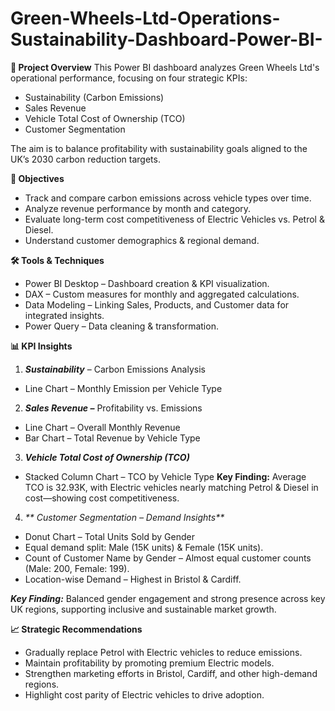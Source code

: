 # Green-Wheels-Ltd-Operations-Sustainability-Dashboard-Power-BI-

**📌 Project Overview**
This Power BI dashboard analyzes Green Wheels Ltd's operational performance, focusing on four strategic KPIs:
- Sustainability (Carbon Emissions)
- Sales Revenue
- Vehicle Total Cost of Ownership (TCO)
- Customer Segmentation

The aim is to balance profitability with sustainability goals aligned to the UK’s 2030 carbon reduction targets.

**🎯 Objectives**
- Track and compare carbon emissions across vehicle types over time.
- Analyze revenue performance by month and category.
- Evaluate long-term cost competitiveness of Electric Vehicles vs. Petrol & Diesel.
- Understand customer demographics & regional demand.

**🛠 Tools & Techniques**
- Power BI Desktop – Dashboard creation & KPI visualization.
- DAX – Custom measures for monthly and aggregated calculations.
- Data Modeling – Linking Sales, Products, and Customer data for integrated insights.
- Power Query – Data cleaning & transformation.

**📊 KPI Insights**
1. _**Sustainability**_ – Carbon Emissions Analysis
- Line Chart – Monthly Emission per Vehicle Type
2.  _**Sales Revenue –**_ Profitability vs. Emissions
- Line Chart – Overall Monthly Revenue
- Bar Chart – Total Revenue by Vehicle Type
3.  **_Vehicle Total Cost of Ownership (TCO)_**
- Stacked Column Chart – TCO by Vehicle Type
**Key Finding:**
Average TCO is 32.93K, with Electric vehicles nearly matching Petrol & Diesel in cost—showing cost competitiveness.
4. _** Customer Segmentation – Demand Insights**_
- Donut Chart – Total Units Sold by Gender
- Equal demand split: Male (15K units) & Female (15K units).
- Count of Customer Name by Gender – Almost equal customer counts (Male: 200, Female: 199).
- Location-wise Demand – Highest in Bristol & Cardiff.

_**Key Finding:**_
Balanced gender engagement and strong presence across key UK regions, supporting inclusive and sustainable market growth.

**📈 Strategic Recommendations**
- Gradually replace Petrol with Electric vehicles to reduce emissions.
- Maintain profitability by promoting premium Electric models.
- Strengthen marketing efforts in Bristol, Cardiff, and other high-demand regions.
- Highlight cost parity of Electric vehicles to drive adoption.
